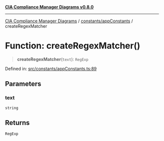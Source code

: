 [**CIA Compliance Manager Diagrams v0.8.0**](../../../README.md)

***

[CIA Compliance Manager Diagrams](../../../modules.md) / [constants/appConstants](../README.md) / createRegexMatcher

# Function: createRegexMatcher()

> **createRegexMatcher**(`text`): `RegExp`

Defined in: [src/constants/appConstants.ts:89](https://github.com/Hack23/cia-compliance-manager/blob/ab84d120f6a49e6faf7bc7924811e0da9b635211/src/constants/appConstants.ts#L89)

## Parameters

### text

`string`

## Returns

`RegExp`

